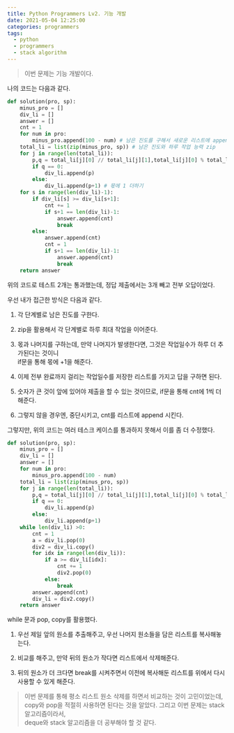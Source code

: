 ```yaml
---
title: Python Programmers Lv2. 기능 개발
date: 2021-05-04 12:25:00
categories: programmers
tags:
  - python
  - programmers
  - stack algorithm
---
```

>이번 문제는 기능 개발이다.

나의 코드는 다음과 같다.

~~~python
def solution(pro, sp):
    minus_pro = []
    div_li = []
    answer = []
    cnt = 1
    for num in pro:
        minus_pro.append(100 - num) # 남은 진도를 구해서 새로운 리스트에 append
    total_li = list(zip(minus_pro, sp)) # 남은 진도와 하루 작업 능력 zip
    for j in range(len(total_li)):
        p,q = total_li[j][0] // total_li[j][1],total_li[j][0] % total_li[j][1]
        if q == 0:
            div_li.append(p)
        else:
            div_li.append(p+1) # 몫에 1 더하기
    for s in range(len(div_li)-1):
        if div_li[s] >= div_li[s+1]:
            cnt += 1
            if s+1 == len(div_li)-1:
                answer.append(cnt)
                break
        else:
            answer.append(cnt)
            cnt = 1
            if s+1 == len(div_li)-1:
                answer.append(cnt)
                break
    return answer
~~~
위의 코드로 테스트 2개는 통과했는데, 정답 제출에서는 3개 빼고 전부 오답이었다.  

우선 내가 접근한 방식은 다음과 같다.  

1. 각 단계별로 남은 진도를 구한다.  

2. zip을 활용해서 각 단계별로 하루 최대 작업을 이어준다.  

3. 몫과 나머지를 구하는데, 만약 나머지가 발생한다면, 그것은 작업일수가 하루 더 추가된다는 것이니  
if문을 통해 몫에 +1을 해준다.  

4. 이제 전부 완료까지 걸리는 작업일수를 저장한 리스트를 가지고 답을 구하면 된다.  

5. 숫자가 큰 것이 앞에 있어야 제출을 할 수 있는 것이므로, if문을 통해 cnt에 1씩 더해준다.  

6. 그렇지 않을 경우엔, 중단시키고, cnt를 리스트에 append 시킨다.  

그렇지만, 위의 코드는 여러 테스크 케이스를 통과하지 못해서 이를 좀 더 수정했다.  
~~~python
def solution(pro, sp):
    minus_pro = []
    div_li = []
    answer = []
    for num in pro:
        minus_pro.append(100 - num)
    total_li = list(zip(minus_pro, sp))
    for j in range(len(total_li)):
        p,q = total_li[j][0] // total_li[j][1],total_li[j][0] % total_li[j][1]
        if q == 0:
            div_li.append(p)
        else:
            div_li.append(p+1)
    while len(div_li) >0:
        cnt = 1
        a = div_li.pop(0)
        div2 = div_li.copy()
        for idx in range(len(div_li)):
            if a >= div_li[idx]:
                cnt += 1
                div2.pop(0)
            else:
                break
        answer.append(cnt)
        div_li = div2.copy()
    return answer
~~~

while 문과 pop, copy를 활용했다.  

1. 우선 제일 앞의 원소를 추출해주고, 우선 나머지 원소들을 담은 리스트를 복사해놓는다.  

2. 비교를 해주고, 만약 뒤의 원소가 작다면 리스트에서 삭제해준다.  

3. 뒤의 원소가 더 크다면 break를 시켜주면서 이전에 복사해둔 리스트를 위에서 다시 사용할 수 있게 해준다.  

> 이번 문제를 통해 평소 리스트 원소 삭제를 하면서 비교하는 것이 고민이었는데,   
copy와 pop을 적절히 사용하면 된다는 것을 알았다. 그리고 이번 문제는 stack 알고리즘이라서,  
deque와 stack 알고리즘을 더 공부해야 할 것 같다.  
